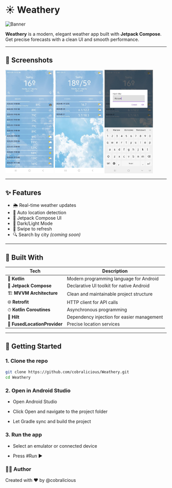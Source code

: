 # ☀️ Weathery

![Banner](screenshots/banner.png)

**Weathery** is a modern, elegant weather app built with **Jetpack Compose**.  
Get precise forecasts with a clean UI and smooth performance.

---

## 📱 Screenshots

<p float="left">
  <img src="screenshots/screen1.png" width="30%" />
  <img src="screenshots/screen2.png" width="30%" />
  <img src="screenshots/screen3.png" width="30%" />
</p>

---

## ✨ Features

- 🌦 Real-time weather updates
- 📍 Auto location detection
- 🎨 Jetpack Compose UI
- 🌙 Dark/Light Mode
- 🔄 Swipe to refresh
- 🔍 Search by city *(coming soon)*

---

## 🧱 Built With

| Tech                     | Description                                      |
|--------------------------|--------------------------------------------------|
| 🧠 **Kotlin**            | Modern programming language for Android          |
| 🧩 **Jetpack Compose**   | Declarative UI toolkit for native Android        |
| 🏗 **MVVM Architecture** | Clean and maintainable project structure         |
| 🌐 **Retrofit**          | HTTP client for API calls                        |
| ⏱ **Kotlin Coroutines** | Asynchronous programming                         |
| 💉 **Hilt**              | Dependency injection for easier management       |
| 📍 **FusedLocationProvider** | Precise location services                   |

---

## 🚀 Getting Started

### 1. Clone the repo

```bash
git clone https://github.com/cobralicious/Weathery.git
cd Weathery
```

### 2. Open in Android Studio
- Open Android Studio

- Click Open and navigate to the project folder

- Let Gradle sync and build the project

### 3. Run the app
- Select an emulator or connected device

- Press #Run ▶️

### 🧑‍💻 Author
Created with ❤️ by @cobralicious

